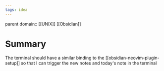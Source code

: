```yaml
---
tags: idea
---
```

parent domain:: [[UNIX]] [[Obsidian]]
# Summary

The terminal should have a similar binding to the [[obsidian-neovim-plugin-setup]] so that I can trigger the new notes and today's note in the terminal
